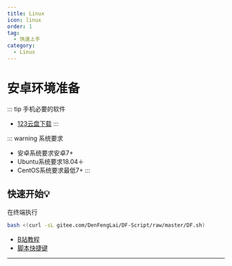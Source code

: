 ```yaml
---
title: Linux 
icon: linux
order: 1
tag:
  - 快速上手
category:
  - Linux
---
```


# 安卓环境准备
::: tip 手机必要的软件
- [123云盘下载](https://www.123pan.com/s/4vaiVv-cN1zH.html)
:::

::: warning 系统要求

- 安卓系统要求安卓7+
- Ubuntu系统要求18.04＋
- CentOS系统要求最低7+
:::
    
## 快速开始💡

在终端执行

```bash
bash <(curl -sL gitee.com/DenFengLai/DF-Script/raw/master/DF.sh)
```
- [B站教程](https://b23.tv/EyEJxLw)
- [脚本快捷键](/Shortcut.md)
---
